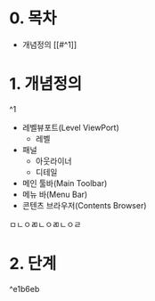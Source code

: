 
# 0. 목차

- 개념정의 [[#^1]]



# 1. 개념정의
^1

- 레벨뷰포트(Level ViewPort)
	- 레벨
- 패널
	- 아웃라이너
	- 디테일
- 메인 툴바(Main Toolbar)
- 메뉴 바(Menu Bar)
- 콘텐츠 브라우저(Contents Browser)









































ㅁㄴㅇㄻㄴㅇㄻㄴㅇㄹ

# 2. 단계

^e1b6eb
